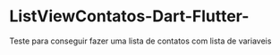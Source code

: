 # ListViewContatos-Dart-Flutter-
Teste para conseguir fazer uma lista de contatos com lista de variaveis
